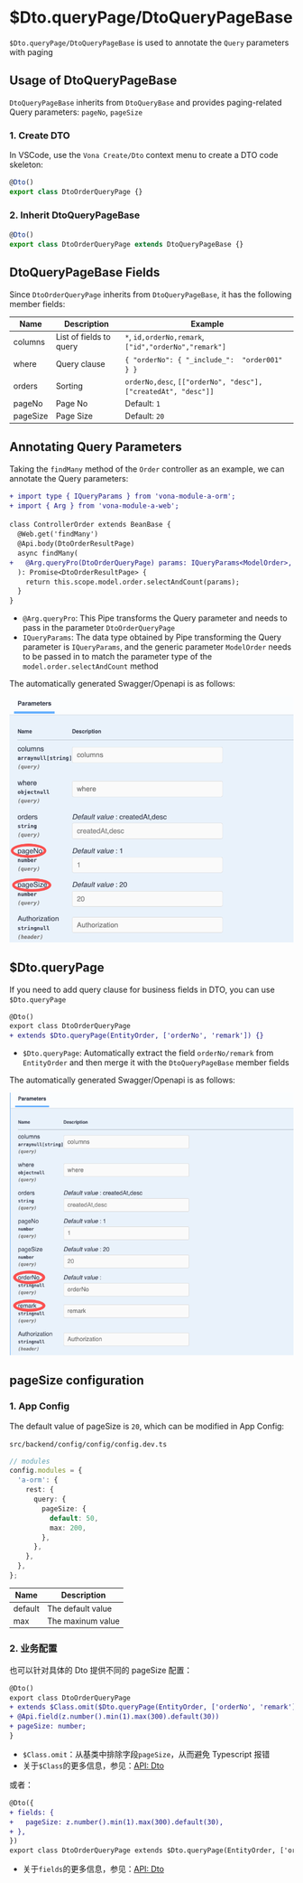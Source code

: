 # $Dto.queryPage/DtoQueryPageBase

`$Dto.queryPage/DtoQueryPageBase` is used to annotate the `Query` parameters with paging

## Usage of DtoQueryPageBase

`DtoQueryPageBase` inherits from `DtoQueryBase` and provides paging-related Query parameters: `pageNo`, `pageSize`

### 1. Create DTO

In VSCode, use the `Vona Create/Dto` context menu to create a DTO code skeleton:

``` typescript
@Dto()
export class DtoOrderQueryPage {}
```

### 2. Inherit DtoQueryPageBase

``` typescript
@Dto()
export class DtoOrderQueryPage extends DtoQueryPageBase {}
```

## DtoQueryPageBase Fields

Since `DtoOrderQueryPage` inherits from `DtoQueryPageBase`, it has the following member fields:

|Name|Description|Example|
|--|--|--|
|columns|List of fields to query|`*`, `id,orderNo,remark`, `["id","orderNo","remark"]`|
|where|Query clause|`{ "orderNo": { "_include_":  "order001" } }`|
|orders|Sorting|`orderNo,desc`, `[["orderNo", "desc"], ["createdAt", "desc"]]`|
|pageNo|Page No|Default: `1`|
|pageSize|Page Size|Default: `20`|

## Annotating Query Parameters

Taking the `findMany` method of the `Order` controller as an example, we can annotate the Query parameters:

``` diff
+ import type { IQueryParams } from 'vona-module-a-orm';
+ import { Arg } from 'vona-module-a-web';

class ControllerOrder extends BeanBase {
  @Web.get('findMany')
  @Api.body(DtoOrderResultPage)
  async findMany(
+   @Arg.queryPro(DtoOrderQueryPage) params: IQueryParams<ModelOrder>,
  ): Promise<DtoOrderResultPage> {
    return this.scope.model.order.selectAndCount(params);
  }
}
```

- `@Arg.queryPro`: This Pipe transforms the Query parameter and needs to pass in the parameter `DtoOrderQueryPage`
- `IQueryParams`: The data type obtained by Pipe transforming the Query parameter is `IQueryParams`, and the generic parameter `ModelOrder` needs to be passed in to match the parameter type of the `model.order.selectAndCount` method

The automatically generated Swagger/Openapi is as follows:

![](../../../../assets/img/orm/dto/dto-5.png)

## $Dto.queryPage

If you need to add query clause for business fields in DTO, you can use `$Dto.queryPage`

``` diff
@Dto()
export class DtoOrderQueryPage
+ extends $Dto.queryPage(EntityOrder, ['orderNo', 'remark']) {}
```

- `$Dto.queryPage`: Automatically extract the field `orderNo/remark` from `EntityOrder` and then merge it with the `DtoQueryPageBase` member fields

The automatically generated Swagger/Openapi is as follows:

![](../../../../assets/img/orm/dto/dto-6.png)

## pageSize configuration

### 1. App Config

The default value of pageSize is `20`, which can be modified in App Config:

`src/backend/config/config/config.dev.ts`

``` typescript
// modules
config.modules = {
  'a-orm': {
    rest: {
      query: {
        pageSize: {
          default: 50,
          max: 200,
        },
      },
    },
  },
};
```

|Name|Description|
|--|--|
|default|The default value|
|max|The maxinum value|

### 2. 业务配置

也可以针对具体的 Dto 提供不同的 pageSize 配置：

``` diff
@Dto()
export class DtoOrderQueryPage
+ extends $Class.omit($Dto.queryPage(EntityOrder, ['orderNo', 'remark']), ['pageSize']) {
+ @Api.field(z.number().min(1).max(300).default(30))
+ pageSize: number;
}
```

- `$Class.omit`：从基类中排除字段`pageSize`，从而避免 Typescript 报错
- 关于`$Class`的更多信息，参见：[API: Dto](../../../essentials/api/dto.md)

或者：

``` diff
@Dto({
+ fields: {
+   pageSize: z.number().min(1).max(300).default(30),
+ },
})
export class DtoOrderQueryPage extends $Dto.queryPage(EntityOrder, ['orderNo', 'remark']) {}
```

- 关于`fields`的更多信息，参见：[API: Dto](../../../essentials/api/dto.md)
